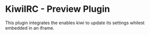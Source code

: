 # KiwiIRC - Preview Plugin

This plugin integrates the enables kiwi to update its settings
whilest embedded in an iframe.